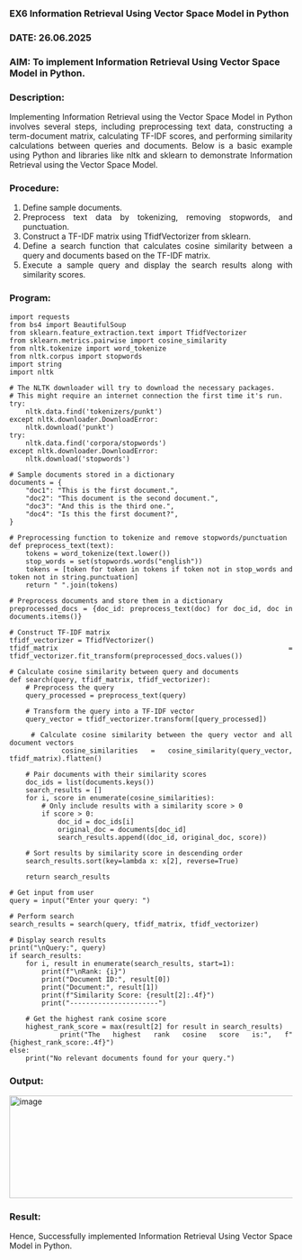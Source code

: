 ### EX6 Information Retrieval Using Vector Space Model in Python
### DATE: 26.06.2025
### AIM: To implement Information Retrieval Using Vector Space Model in Python.
### Description: 
<div align = "justify">
Implementing Information Retrieval using the Vector Space Model in Python involves several steps, including preprocessing text data, constructing a term-document matrix, 
calculating TF-IDF scores, and performing similarity calculations between queries and documents. Below is a basic example using Python and libraries like nltk and 
sklearn to demonstrate Information Retrieval using the Vector Space Model.

### Procedure:
1. Define sample documents.
2. Preprocess text data by tokenizing, removing stopwords, and punctuation.
3. Construct a TF-IDF matrix using TfidfVectorizer from sklearn.
4. Define a search function that calculates cosine similarity between a query and documents based on the TF-IDF matrix.
5. Execute a sample query and display the search results along with similarity scores.

### Program:

```
import requests
from bs4 import BeautifulSoup
from sklearn.feature_extraction.text import TfidfVectorizer
from sklearn.metrics.pairwise import cosine_similarity
from nltk.tokenize import word_tokenize
from nltk.corpus import stopwords
import string
import nltk

# The NLTK downloader will try to download the necessary packages.
# This might require an internet connection the first time it's run.
try:
    nltk.data.find('tokenizers/punkt')
except nltk.downloader.DownloadError:
    nltk.download('punkt')
try:
    nltk.data.find('corpora/stopwords')
except nltk.downloader.DownloadError:
    nltk.download('stopwords')

# Sample documents stored in a dictionary
documents = {
    "doc1": "This is the first document.",
    "doc2": "This document is the second document.",
    "doc3": "And this is the third one.",
    "doc4": "Is this the first document?",
}

# Preprocessing function to tokenize and remove stopwords/punctuation
def preprocess_text(text):
    tokens = word_tokenize(text.lower())
    stop_words = set(stopwords.words("english"))
    tokens = [token for token in tokens if token not in stop_words and token not in string.punctuation]
    return " ".join(tokens)

# Preprocess documents and store them in a dictionary
preprocessed_docs = {doc_id: preprocess_text(doc) for doc_id, doc in documents.items()}

# Construct TF-IDF matrix
tfidf_vectorizer = TfidfVectorizer()
tfidf_matrix = tfidf_vectorizer.fit_transform(preprocessed_docs.values())

# Calculate cosine similarity between query and documents
def search(query, tfidf_matrix, tfidf_vectorizer):
    # Preprocess the query
    query_processed = preprocess_text(query)
    
    # Transform the query into a TF-IDF vector
    query_vector = tfidf_vectorizer.transform([query_processed])
    
    # Calculate cosine similarity between the query vector and all document vectors
    cosine_similarities = cosine_similarity(query_vector, tfidf_matrix).flatten()
    
    # Pair documents with their similarity scores
    doc_ids = list(documents.keys())
    search_results = []
    for i, score in enumerate(cosine_similarities):
        # Only include results with a similarity score > 0
        if score > 0:
            doc_id = doc_ids[i]
            original_doc = documents[doc_id]
            search_results.append((doc_id, original_doc, score))
            
    # Sort results by similarity score in descending order
    search_results.sort(key=lambda x: x[2], reverse=True)
    
    return search_results

# Get input from user
query = input("Enter your query: ")

# Perform search
search_results = search(query, tfidf_matrix, tfidf_vectorizer)

# Display search results
print("\nQuery:", query)
if search_results:
    for i, result in enumerate(search_results, start=1):
        print(f"\nRank: {i}")
        print("Document ID:", result[0])
        print("Document:", result[1])
        print(f"Similarity Score: {result[2]:.4f}")
        print("----------------------")

    # Get the highest rank cosine score
    highest_rank_score = max(result[2] for result in search_results)
    print("The highest rank cosine score is:", f"{highest_rank_score:.4f}")
else:
    print("No relevant documents found for your query.")
```

### Output:

<img width="542" height="182" alt="image" src="https://github.com/user-attachments/assets/d4a2f050-dfae-453f-ace1-0222c7e8dbb5" />

### Result:

Hence, Successfully implemented Information Retrieval Using Vector Space Model in Python.


